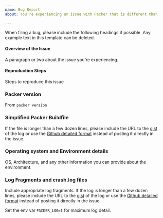 ```yaml
---
name: Bug Report
about: You're experiencing an issue with Packer that is different than the documented behavior.

---
```


When filing a bug, please include the following headings if possible. Any
example text in this template can be deleted.

#### Overview of the Issue

A paragraph or two about the issue you're experiencing.

#### Reproduction Steps

Steps to reproduce this issue

### Packer version

From `packer version`

### Simplified Packer Buildfile

If the file is longer than a few dozen lines, please include the URL to the
[gist](https://gist.github.com/) of the log or use the [Github detailed
format](https://gist.github.com/ericclemmons/b146fe5da72ca1f706b2ef72a20ac39d)
instead of posting it directly in the issue.

### Operating system and Environment details

OS, Architecture, and any other information you can provide about the
environment.

### Log Fragments and crash.log files

Include appropriate log fragments. If the log is longer than a few dozen lines,
please include the URL to the [gist](https://gist.github.com/) of the log or
use the [Github detailed format](https://gist.github.com/ericclemmons/b146fe5da72ca1f706b2ef72a20ac39d) instead of posting it directly in the issue.

Set the env var `PACKER_LOG=1` for maximum log detail.
